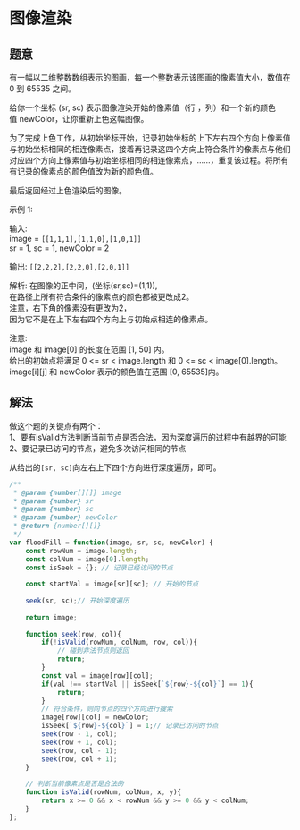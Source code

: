 # 图像渲染

## 题意

有一幅以二维整数数组表示的图画，每一个整数表示该图画的像素值大小，数值在 0 到 65535 之间。 

给你一个坐标 (sr, sc) 表示图像渲染开始的像素值（行 ，列）和一个新的颜色值 newColor，让你重新上色这幅图像。  

为了完成上色工作，从初始坐标开始，记录初始坐标的上下左右四个方向上像素值与初始坐标相同的相连像素点，接着再记录这四个方向上符合条件的像素点与他们对应四个方向上像素值与初始坐标相同的相连像素点，……，重复该过程。将所有有记录的像素点的颜色值改为新的颜色值。  

最后返回经过上色渲染后的图像。  

示例 1:  

输入:   
image = `[[1,1,1],[1,1,0],[1,0,1]]`  
sr = 1, sc = 1, newColor = 2  

输出: `[[2,2,2],[2,2,0],[2,0,1]]`  

解析: 
在图像的正中间，(坐标(sr,sc)=(1,1)),  
在路径上所有符合条件的像素点的颜色都被更改成2。  
注意，右下角的像素没有更改为2，  
因为它不是在上下左右四个方向上与初始点相连的像素点。  

注意:  
image 和 image[0] 的长度在范围 [1, 50] 内。  
给出的初始点将满足 0 <= sr < image.length 和 0 <= sc < image[0].length。  
image[i][j] 和 newColor 表示的颜色值在范围 [0, 65535]内。  


## 解法

做这个题的关键点有两个：  
1、要有isValid方法判断当前节点是否合法，因为深度遍历的过程中有越界的可能  
2、要记录已访问的节点，避免多次访问相同的节点  

从给出的`[sr, sc]`向左右上下四个方向进行深度遍历，即可。

```js
/**
 * @param {number[][]} image
 * @param {number} sr
 * @param {number} sc
 * @param {number} newColor
 * @return {number[][]}
 */
var floodFill = function(image, sr, sc, newColor) {
    const rowNum = image.length;
    const colNum = image[0].length;
    const isSeek = {}; // 记录已经访问的节点
 
    const startVal = image[sr][sc]; // 开始的节点
 
    seek(sr, sc);// 开始深度遍历
 
    return image;
 
    function seek(row, col){
        if(!isValid(rowNum, colNum, row, col)){
            // 碰到非法节点则返回
            return;
        }
        const val = image[row][col];
        if(val !== startVal || isSeek[`${row}-${col}`] == 1){
            return;
        }
        // 符合条件，则向节点的四个方向进行搜索
        image[row][col] = newColor;
        isSeek[`${row}-${col}`] = 1;// 记录已访问的节点
        seek(row - 1, col);
        seek(row + 1, col);
        seek(row, col - 1);
        seek(row, col + 1);
    }
 
    // 判断当前像素点是否是合法的
    function isValid(rowNum, colNum, x, y){
        return x >= 0 && x < rowNum && y >= 0 && y < colNum;
    }
};
```

